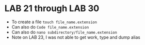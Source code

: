 # LAB 21 through LAB 30

 - To create a file `touch file_name.extension`
  - Can also do `Code file_name.extension`
  - Can also do `nano subdirectory/file_name.extension`
 - Note on LAB 23, I was not able to get work, type and dump alias
